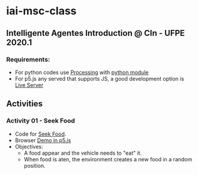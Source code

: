 # iai-msc-class
## Intelligente Agentes Introduction @ CIn - UFPE 2020.1

### Requirements:
- For python codes use [Processing](https://processing.org/) with [python module](https://github.com/jdf/processing.py)
- For p5.js any served that supports JS, a good development option is [Live Server](https://marketplace.visualstudio.com/items?itemName=ritwickdey.LiveServer)

## Activities


### Activity 01 - Seek Food
- Code for [Seek Food](https://github.com/RC-Dynamics/iai-msc-class/tree/master/01-seek-food).
- Browser [Demo in p5.js](https://rc-dynamics.github.io/iai-msc-class/01-seek-food/p5.js/)
- Objectives:
  - A food appear and the vehicle needs to "eat" it. 
  - When food is aten, the environment creates a new food in a random position.
